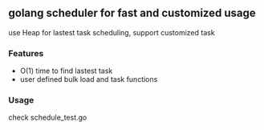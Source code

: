 ## golang scheduler for fast and customized usage

use Heap for lastest task scheduling, support customized task

### Features
- O(1) time to find lastest task
- user defined bulk load and task functions

### Usage
check schedule_test.go